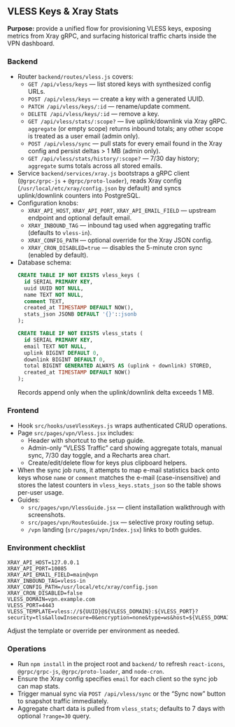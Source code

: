 ## VLESS Keys & Xray Stats

**Purpose:** provide a unified flow for provisioning VLESS keys, exposing metrics from Xray gRPC, and surfacing historical traffic charts inside the VPN dashboard.

### Backend
- Router `backend/routes/vless.js` covers:
  - `GET /api/vless/keys` — list stored keys with synthesized config URLs.
  - `POST /api/vless/keys` — create a key with a generated UUID.
  - `PATCH /api/vless/keys/:id` — rename/update comment.
  - `DELETE /api/vless/keys/:id` — remove a key.
  - `GET /api/vless/stats/:scope?` — live uplink/downlink via Xray gRPC. `aggregate` (or empty scope) returns inbound totals; any other scope is treated as a user email (admin only).
  - `POST /api/vless/sync` — pull stats for every email found in the Xray config and persist deltas > 1 MB (admin only).
  - `GET /api/vless/stats/history/:scope?` — 7/30 day history; `aggregate` sums totals across all stored emails.
- Service `backend/services/xray.js` bootstraps a gRPC client (`@grpc/grpc-js` + `@grpc/proto-loader`), reads Xray config (`/usr/local/etc/xray/config.json` by default) and syncs uplink/downlink counters into PostgreSQL.
- Configuration knobs:
  - `XRAY_API_HOST`, `XRAY_API_PORT`, `XRAY_API_EMAIL_FIELD` — upstream endpoint and optional default email.
  - `XRAY_INBOUND_TAG` — inbound tag used when aggregating traffic (defaults to `vless-in`).
  - `XRAY_CONFIG_PATH` — optional override for the Xray JSON config.
  - `XRAY_CRON_DISABLED=true` — disables the 5-minute cron sync (enabled by default).
- Database schema:
  ```sql
  CREATE TABLE IF NOT EXISTS vless_keys (
    id SERIAL PRIMARY KEY,
    uuid UUID NOT NULL,
    name TEXT NOT NULL,
    comment TEXT,
    created_at TIMESTAMP DEFAULT NOW(),
    stats_json JSONB DEFAULT '{}'::jsonb
  );

  CREATE TABLE IF NOT EXISTS vless_stats (
    id SERIAL PRIMARY KEY,
    email TEXT NOT NULL,
    uplink BIGINT DEFAULT 0,
    downlink BIGINT DEFAULT 0,
    total BIGINT GENERATED ALWAYS AS (uplink + downlink) STORED,
    created_at TIMESTAMP DEFAULT NOW()
  );
  ```
  Records append only when the uplink/downlink delta exceeds 1 MB.

### Frontend
- Hook `src/hooks/useVlessKeys.js` wraps authenticated CRUD operations.
- Page `src/pages/vpn/Vless.jsx` includes:
  - Header with shortcut to the setup guide.
  - Admin-only “VLESS Traffic” card showing aggregate totals, manual sync, 7/30 day toggle, and a Recharts area chart.
  - Create/edit/delete flow for keys plus clipboard helpers.
- When the sync job runs, it attempts to map e-mail statistics back onto keys whose `name` or `comment` matches the e-mail (case-insensitive) and stores the latest counters in `vless_keys.stats_json` so the table shows per-user usage.
- Guides:
  - `src/pages/vpn/VlessGuide.jsx` — client installation walkthrough with screenshots.
  - `src/pages/vpn/RoutesGuide.jsx` — selective proxy routing setup.
  - `/vpn` landing (`src/pages/vpn/Index.jsx`) links to both guides.

### Environment checklist
```env
XRAY_API_HOST=127.0.0.1
XRAY_API_PORT=10085
XRAY_API_EMAIL_FIELD=main@vpn
XRAY_INBOUND_TAG=vless-in
XRAY_CONFIG_PATH=/usr/local/etc/xray/config.json
XRAY_CRON_DISABLED=false
VLESS_DOMAIN=vpn.example.com
VLESS_PORT=4443
VLESS_TEMPLATE=vless://${UUID}@${VLESS_DOMAIN}:${VLESS_PORT}?security=tls&allowInsecure=0&encryption=none&type=ws&host=${VLESS_DOMAIN}&path=/ws&sni=${VLESS_DOMAIN}&fp=chrome
```
Adjust the template or override per environment as needed.

### Operations
- Run `npm install` in the project root and `backend/` to refresh `react-icons`, `@grpc/grpc-js`, `@grpc/proto-loader`, and `node-cron`.
- Ensure the Xray config specifies `email` for each client so the sync job can map stats.
- Trigger manual sync via `POST /api/vless/sync` or the “Sync now” button to snapshot traffic immediately.
- Aggregate chart data is pulled from `vless_stats`; defaults to 7 days with optional `?range=30` query.
